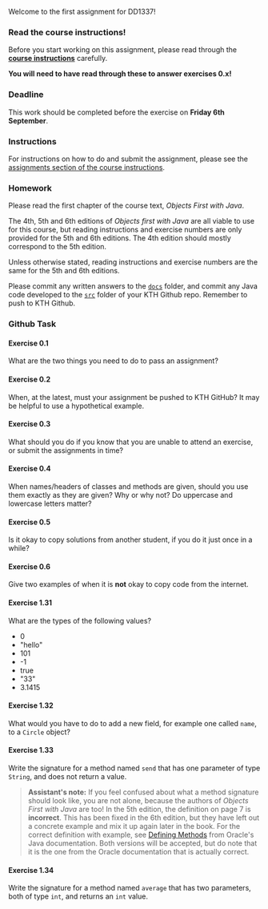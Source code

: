 Welcome to the first assignment for DD1337!

### Read the course instructions!
Before you start working on this assignment, please read through the
**[course instructions](https://gits-15.sys.kth.se/inda-19/course-instructions)**
carefully.

**You will need to have read through these to answer exercises 0.x!**

### Deadline
This work should be completed before the exercise on **Friday 6th September**.

### Instructions
For instructions on how to do and submit the assignment, please see the
[assignments section of the course instructions](https://gits-15.sys.kth.se/inda-19/course-instructions#assignments).

### Homework
Please read the first chapter of the course text, _Objects First with Java_.

The 4th, 5th and 6th editions of _Objects first with Java_ are all viable to
use for this course, but reading instructions and exercise numbers are only
provided for the 5th and 6th editions. The 4th edition should mostly correspond
to the 5th edition.

Unless otherwise stated, reading instructions and exercise numbers are the same
for the 5th and 6th editions.

Please commit any written answers to the [`docs`](docs) folder, and commit any
Java code developed to the [`src`](src) folder of your KTH Github repo.
Remember to push to KTH Github.

### Github Task

#### Exercise 0.1
What are the two things you need to do to pass an assignment?

#### Exercise 0.2
When, at the latest, must your assignment be pushed to KTH GitHub? It may be
helpful to use a hypothetical example.

#### Exercise 0.3
What should you do if you know that you are unable to attend an exercise, or
submit the assignments in time?

#### Exercise 0.4
When names/headers of classes and methods are given, should you use them
exactly as they are given? Why or why not? Do uppercase and lowercase
letters matter?

#### Exercise 0.5
Is it okay to copy solutions from another student, if you do it just once in a
while?

#### Exercise 0.6
Give two examples of when it is **not** okay to copy code from the internet.

#### Exercise 1.31
What are the types of the following values?

- 0
- "hello"
- 101
- -1
- true
- "33"
- 3.1415

#### Exercise 1.32
What would you have to do to add a new field, for example one called `name`, to
a `Circle` object?

#### Exercise 1.33
Write the signature for a method named `send` that has one parameter of type
`String`, and does not return a value.

> **Assistant's note:** If you feel confused about what a method signature
> should look like, you are not alone, because the authors of _Objects First
> with Java_ are too! In the 5th edition, the definition on page 7 is
> **incorrect**. This has been fixed in the 6th edition, but they have left out
> a concrete example and mix it up again later in the book. For the correct
> definition with example, see
> [Defining Methods](https://docs.oracle.com/javase/tutorial/java/javaOO/methods.html)
> from Oracle's Java documentation. Both versions will be accepted, but do note
> that it is the one from the Oracle documentation that is actually correct.

#### Exercise 1.34
Write the signature for a method named `average` that has two parameters, both
of type `int`, and returns an `int` value.
